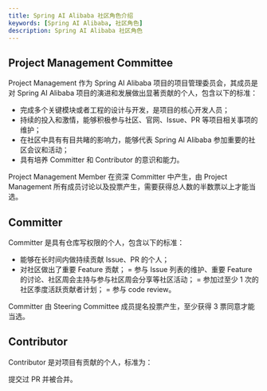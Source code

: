 ```yaml
---
title: Spring AI Alibaba 社区角色介绍
keywords: [Spring AI Alibaba, 社区角色]
description: Spring AI Alibaba 社区角色
---
```


## Project Management Committee

Project Management 作为 Spring AI Alibaba 项目的项目管理委员会，其成员是对 Spring AI Alibaba 项目的演进和发展做出显著贡献的个人，包含以下的标准：

- 完成多个关键模块或者工程的设计与开发，是项目的核心开发人员；
- 持续的投入和激情，能够积极参与社区、官网、Issue、PR 等项目相关事项的维护；
- 在社区中具有有目共睹的影响力，能够代表 Spring AI Alibaba 参加重要的社区会议和活动；
- 具有培养 Committer 和 Contributor 的意识和能力。

Project Management Member 在资深 Committer 中产生，由 Project Management 所有成员讨论以及投票产生，需要获得总人数的半数票以上才能当选。

## Committer

Committer 是具有仓库写权限的个人，包含以下的标准：

- 能够在长时间内做持续贡献 Issue、PR 的个人；
- 对社区做出了重要 Feature 贡献；
= 参与 Issue 列表的维护、重要 Feature 的讨论、社区周会主持与参与社区周会分享等社区活动；
= 参加过至少 1 次的社区季度活跃贡献者计划；
= 参与 code review。

Committer 由 Steering Committee 成员提名投票产生，至少获得 3 票同意才能当选。

## Contributor

Contributor 是对项目有贡献的个人，标准为：

提交过 PR 并被合并。

